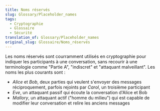 ```yaml
---
title: Noms réservés
slug: Glossary/Placeholder_names
tags:
  - Cryptographie
  - Glossaire
  - Sécurité
translation_of: Glossary/Placeholder_names
original_slug: Glossaire/Noms_réservés
---
```


Les noms réservés sont courramment utilisés en cryptographie pour indiquer les participants à une conversation, sans recourir à une terminologie comme "Partie A", "indiscret" et "attaquant malveillant". Les noms les plus courants sont :

- _Alice_ et _Bob_, deux parties qui veulent s'envoyer des messages réciproquement, parfois rejoints par _Carol_, un troisième participant
- _Eve_, un attaquant passif qui écoute la conversation d'Alice et Bob
- _Mallory_, un attaquant actif ("homme du milieu") qui est capable de modifier leur conversation et relire les anciens messages
